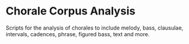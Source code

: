 # Chorale Corpus Analysis

Scripts for the analysis of chorales to include melody, bass, clausulae, intervals, cadences, phrase, figured bass, text and more.

